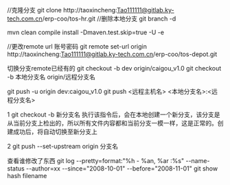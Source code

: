 ﻿
//克隆分支
git clone http://taoxincheng:Tao111111@gitlab.ky-tech.com.cn/erp-coo/tos-hr.git
//删除本地分支
git branch -d 

mvn clean compile install -Dmaven.test.skip=true -U -e

//更改remote url 账号密码
git remote set-url origin http://taoxincheng:Tao111111@gitlab.ky-tech.com.cn/erp-coo/tos-depot.git



切换分支remote已经有的
git checkout -b dev origin/caigou_v1.0
git checkout -b 本地分支名 origin/远程分支名

git push -u origin dev:caigou_v1.0
git push <远程主机名> <本地分支名>:<远程分支名>


1 git checkout -b 新分支名
执行该指令后，会在本地创建一个新分支，该分支是从当前分支上检出的，所以所有文件内容都和当前分支一模一样，这是正常的。创建成功后，将自动切换至新分支上


2 git push --set-upstream origin 分支名



查看谁修改了东西
git log --pretty=format:"%h - %an, %ar :%s"  --name-status --author=xx  --since="2008-10-01" --before="2008-11-01"
git show hash filename